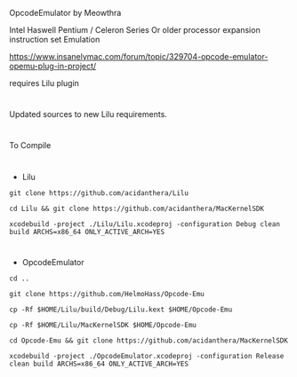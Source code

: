 OpcodeEmulator by Meowthra

Intel Haswell Pentium / Celeron Series Or older processor expansion instruction set Emulation

https://www.insanelymac.com/forum/topic/329704-opcode-emulator-opemu-plug-in-project/

requires Lilu plugin

#
Updated sources to new Lilu requirements.
#
To Compile
#
- Lilu

`git clone https://github.com/acidanthera/Lilu`

`cd Lilu && git clone https://github.com/acidanthera/MacKernelSDK`

`xcodebuild -project ./Lilu/Lilu.xcodeproj -configuration Debug clean build ARCHS=x86_64 ONLY_ACTIVE_ARCH=YES`
#
- OpcodeEmulator

`cd ..`

`git clone https://github.com/HelmoHass/Opcode-Emu`

`cp -Rf $HOME/Lilu/build/Debug/Lilu.kext $HOME/Opcode-Emu`

`cp -Rf $HOME/Lilu/MacKernelSDK $HOME/Opcode-Emu`

`cd Opcode-Emu && git clone https://github.com/acidanthera/MacKernelSDK`

`xcodebuild -project ./OpcodeEmulator.xcodeproj -configuration Release clean build ARCHS=x86_64 ONLY_ACTIVE_ARCH=YES`
#
